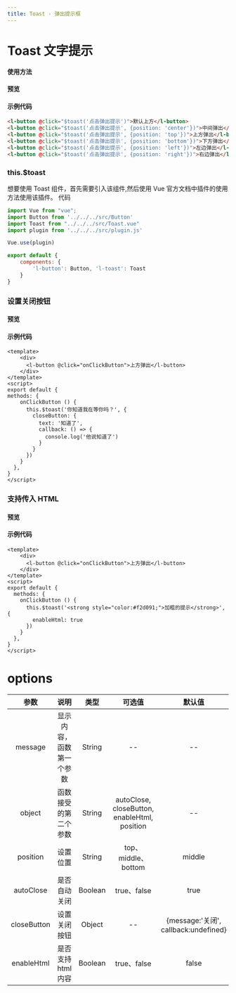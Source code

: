 ```yaml
---
title: Toast - 弹出提示框
---
```

# Toast 文字提示

**使用方法**


#### 预览

<ClientOnly>
<ToastDemo></ToastDemo>
</ClientOnly>

#### 示例代码

``` html
<l-button @click="$toast('点击弹出提示')">默认上方</l-button>
<l-button @click="$toast('点击弹出提示', {position: 'center'})">中间弹出</l-button>
<l-button @click="$toast('点击弹出提示', {position: 'top'})">上方弹出</l-button>
<l-button @click="$toast('点击弹出提示', {position: 'bottom'})">下方弹出</l-button>
<l-button @click="$toast('点击弹出提示', {position: 'left'})">左边弹出</l-button>
<l-button @click="$toast('点击弹出提示', {position: 'right'})">右边弹出</l-button>
```
### this.$toast

想要使用 Toast 组件，首先需要引入该组件,然后使用 Vue 官方文档中插件的使用方法使用该插件。
代码
```js
import Vue from "vue";
import Button from '../../../src/Button'
import Toast from "../../../src/Toast.vue"
import plugin from '../../../src/plugin.js'

Vue.use(plugin)

export default {
    components: {
        'l-button': Button, 'l-toast': Toast
    }
}
```

### 设置关闭按钮

#### 预览

<ClientOnly>
<ToastDemo1></ToastDemo1>
</ClientOnly>

#### 示例代码

```vue
<template>
    <div>
      <l-button @click="onClickButton">上方弹出</l-button>
    </div>
</template>
<script>
export default {
methods: {
    onClickButton () {
      this.$toast('你知道我在等你吗？', {
        closeButton: {
          text: '知道了',
          callback: () => {
            console.log('他说知道了')
          }
        }
      })
    }
  },
}
</script>
```

### 支持传入 HTML

#### 预览

<ClientOnly>
<ToastDemo2></ToastDemo2>
</ClientOnly>

#### 示例代码

```vue
<template>
    <div>
      <l-button @click="onClickButton">上方弹出</l-button>
    </div>
</template>
<script>
export default {
  methods: {
    onClickButton () {
      this.$toast('<strong style="color:#f2d091;">加粗的提示</strong>', {
        enableHtml: true
      })
    }
  },
}
</script>
```


# options
|参数| 说明 |  类型  | 可选值 | 默认值 |
| :-------------: |:-------------:| :-----:|:-----:|:-----:|
| message | 显示内容，函数第一个参数 |    String | --| --|
| object | 函数接受的第二个参数 |    String | autoClose, closeButton, enableHtml, position| --|
| position | 设置位置 |    String | top、middle、bottom| middle|
|autoClose|是否自动关闭|Boolean|true、false|true|
| closeButton | 设置关闭按钮      |  Object |--| {message:'关闭', callback:undefined}
|enableHtml|是否支持html内容|Boolean|true、false|false|